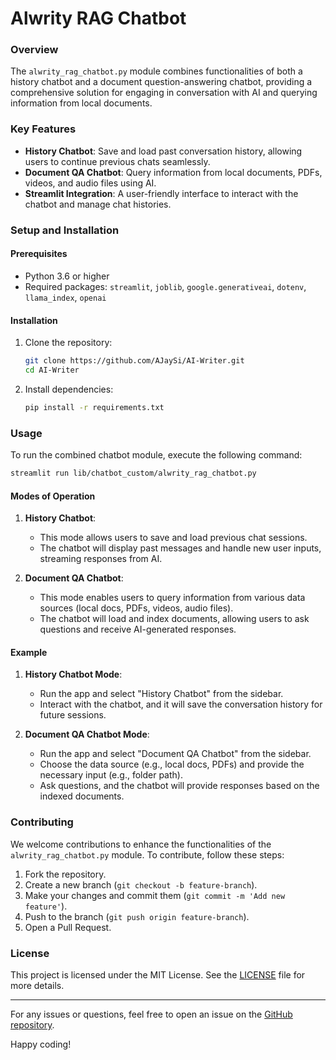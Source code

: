 # Alwrity RAG Chatbot

### Overview

The `alwrity_rag_chatbot.py` module combines functionalities of both a history chatbot and a document question-answering chatbot, providing a comprehensive solution for engaging in conversation with AI and querying information from local documents.

### Key Features

- **History Chatbot**: Save and load past conversation history, allowing users to continue previous chats seamlessly.
- **Document QA Chatbot**: Query information from local documents, PDFs, videos, and audio files using AI.
- **Streamlit Integration**: A user-friendly interface to interact with the chatbot and manage chat histories.

### Setup and Installation

#### Prerequisites

- Python 3.6 or higher
- Required packages: `streamlit`, `joblib`, `google.generativeai`, `dotenv`, `llama_index`, `openai`

#### Installation

1. Clone the repository:
    ```bash
    git clone https://github.com/AJaySi/AI-Writer.git
    cd AI-Writer
    ```

2. Install dependencies:
    ```bash
    pip install -r requirements.txt
    ```

### Usage

To run the combined chatbot module, execute the following command:

```bash
streamlit run lib/chatbot_custom/alwrity_rag_chatbot.py
```

#### Modes of Operation

1. **History Chatbot**: 
   - This mode allows users to save and load previous chat sessions.
   - The chatbot will display past messages and handle new user inputs, streaming responses from AI.

2. **Document QA Chatbot**: 
   - This mode enables users to query information from various data sources (local docs, PDFs, videos, audio files).
   - The chatbot will load and index documents, allowing users to ask questions and receive AI-generated responses.

#### Example

1. **History Chatbot Mode**:
   - Run the app and select "History Chatbot" from the sidebar.
   - Interact with the chatbot, and it will save the conversation history for future sessions.

2. **Document QA Chatbot Mode**:
   - Run the app and select "Document QA Chatbot" from the sidebar.
   - Choose the data source (e.g., local docs, PDFs) and provide the necessary input (e.g., folder path).
   - Ask questions, and the chatbot will provide responses based on the indexed documents.

### Contributing

We welcome contributions to enhance the functionalities of the `alwrity_rag_chatbot.py` module. To contribute, follow these steps:

1. Fork the repository.
2. Create a new branch (`git checkout -b feature-branch`).
3. Make your changes and commit them (`git commit -m 'Add new feature'`).
4. Push to the branch (`git push origin feature-branch`).
5. Open a Pull Request.

### License

This project is licensed under the MIT License. See the [LICENSE](LICENSE) file for more details.

---

For any issues or questions, feel free to open an issue on the [GitHub repository](https://github.com/AJaySi/AI-Writer/issues).

Happy coding!
